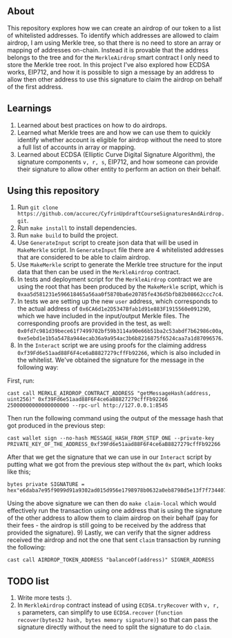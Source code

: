 ## About

This repository explores how we can create an airdrop of our token to a list of whitelisted addresses. To identify which addresses are allowed to claim airdrop, I am using Merkle tree, so that there is no need to store an array or mapping of addresses on-chain. Instead it is provable that the address belongs to the tree and for the `MerkleAirdrop` smart contract I only need to store the Merkle tree root. In this project I've also explored how ECDSA works, EIP712, and how it is possible to sign a message by an address to allow then other address to use this signature to claim the airdrop on behalf of the first address.

## Learnings

1) Learned about best practices on how to do airdrops.
2) Learned what Merkle trees are and how we can use them to quickly identify whether account is eligible for airdrop without the need to store a full list of accounts in array or mapping.
3) Learned about ECDSA (Elliptic Curve Digital Signature Algorithm), the signature components `v, r, s`, EIP712, and how someone can provide their signature to allow other entity to perform an action on their behalf.

## Using this repository

1) Run `git clone https://github.com/accurec/CyfrinUpdraftCourseSignaturesAndAirdrop.git`.
2) Run `make install` to install dependencies.
3) Run `make build` to build the project.
4) Use `GenerateInput` script to create json data that will be used in `MakeMerkle` script. In `GenerateInput` file there are 4 whitelisted addresses that are considered to be able to claim airdrop.
5) Use `MakeMerkle` script to generate the Merkle tree structure for the input data that then can be used in the `MerkleAirdrop` contract.
6) In tests and deployment script for the `MerkleAirdrop` contract we are using the root that has been produced by the `MakeMerkle` script, which is `0xaa5d581231e596618465a56aa0f5870ba6e20785fe436d5bfb82b08662ccc7c4`.
7) In tests we are setting up the new `user` address, which corresponds to the actual address of `0x6CA6d1e2D5347Bfab1d91e883F1915560e09129D`, which we have included in the input/output Merkle files. The corresponding proofs are provided in the test, as well: `0x0fd7c981d39bece61f7499702bf59b3114a90e66b51ba2c53abdf7b62986c00a`, `0xe5ebd1e1b5a5478a944ecab36a9a954ac3b6b8216875f6524caa7a1d87096576`.
8) In the `Interact` script we are using proofs for the claiming address `0xf39Fd6e51aad88F6F4ce6aB8827279cffFb92266`, which is also included in the whitelist. We've obtained the signature for the message in the following way:
   
First, run:
```
cast call MERKLE_AIRDROP_CONTRACT_ADDRESS "getMessageHash(address, uint256)" 0xf39Fd6e51aad88F6F4ce6aB8827279cffFb92266 25000000000000000000 --rpc-url http://127.0.0.1:8545
```

Then run the following command using the output of the message hash that got produced in the previous step:
```
cast wallet sign --no-hash MESSAGE_HASH_FROM_STEP_ONE --private-key PRIVATE_KEY_OF_THE_ADDRESS_0xf39Fd6e51aad88F6F4ce6aB8827279cffFb92266
```

After that we get the signature that we can use in our `Interact` script by putting what we got from the previous step without the `0x` part, which looks like this;
```
bytes private SIGNATURE = hex"e6daba7e95f9099d91a9302ad015d956e1798978b0632a0eb8798d5e13f7f734407ba27caaded62631223d997180924ead95c3d5fe8e7953ba8658b91e115e051b";
```

Using the above signature we can then do `make claim-local` which would effectively run the transaction using one address that is using the signature of the other address to allow them to claim airdrop on their behalf (pay for their fees - the airdrop is still going to be received by the address that provided the signature).
9) Lastly, we can verify that the signer address received the airdrop and not the one that sent `claim` transaction by running the following:
```
cast call AIRDROP_TOKEN_ADDRESS "balanceOf(address)" SIGNER_ADDRESS
```

## TODO list

1) Write more tests :).
2) In `MerkleAirdrop` contract instead of using `ECDSA.tryRecover` with `v, r, s` parameters, can simplify to use `ECDSA.recover` (`function recover(bytes32 hash, bytes memory signature)`) so that can pass the signature directly without the need to split the signature to do `claim`.